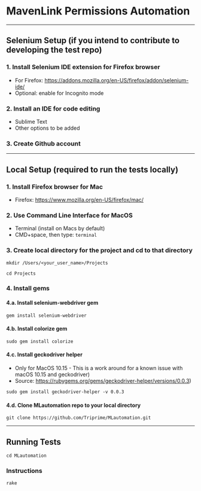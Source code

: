 # MavenLink Permissions Automation
---
## Selenium Setup (if you intend to contribute to developing the test repo)
### 1. Install Selenium IDE extension for Firefox browser
- For Firefox: https://addons.mozilla.org/en-US/firefox/addon/selenium-ide/
- Optional: enable for Incognito mode
### 2. Install an IDE for code editing
- Sublime Text 
- Other options to be added
### 3. Create Github account
---
## Local Setup (required to run the tests locally)
### 1. Install Firefox browser for Mac
- Firefox: https://www.mozilla.org/en-US/firefox/mac/
### 2. Use Command Line Interface for MacOS
- Terminal (install on Macs by default)
- CMD+space, then type: `terminal`
### 3. Create local directory for the project and cd to that directory
 `mkdir /Users/<your_user_name>/Projects`

  `cd Projects`
### 4. Install gems
#### 4.a.  Install selenium-webdriver gem
  `gem install selenium-webdriver`
#### 4.b.  Install colorize gem
  `sudo gem install colorize`
#### 4.c.  Install geckodriver helper 
- Only for MacOS 10.15 - This is a work around for a known issue with macOS 10.15 and geckodriver)
- Source: https://rubygems.org/gems/geckodriver-helper/versions/0.0.3)
  
`sudo gem install geckodriver-helper -v 0.0.3`
#### 4.d.  Clone MLautomation repo to your local directory
  `git clone https://github.com/Triprime/MLautomation.git`
  
---
## Running Tests
`cd MLautomation`

### Instructions
`rake`
